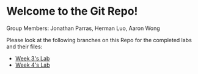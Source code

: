 # Welcome to the Git Repo!

Group Members: Jonathan Parras, Herman Luo, Aaron Wong

Please look at the following branches on this Repo for the completed labs and their files:
- [Week 3's Lab](https://github.com/AronTheAron/4640_Labs_W2025/tree/Week3Lab)
- [Week 4's Lab](https://github.com/AronTheAron/4640_Labs_W2025/tree/Week4Lab)

